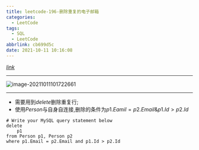 ```yaml
---
title: leetcode-196-删除重复的电子邮箱
categories:
  - LeetCode
tags:
  - SQL
  - LeetCode
abbrlink: cb699d5c
date: 2021-10-11 10:16:08
---
```


[$link$](https://leetcode-cn.com/problems/delete-duplicate-emails/)

<hr/>

![image-20211011101722661](https://gitee.com/cao_ziqiang/img/raw/master/20211011101722.png)

<hr/>

- 需要用到$delete$删除重复行;
- 使用$Person$与自身自连接,删除的条件为$p1.Eamil=p2.Email \& p1.Id \gt p2.Id$

```mysql
# Write your MySQL query statement below
delete
    p1
from Person p1, Person p2
where p1.Email = p2.Email and p1.Id > p2.Id
```

